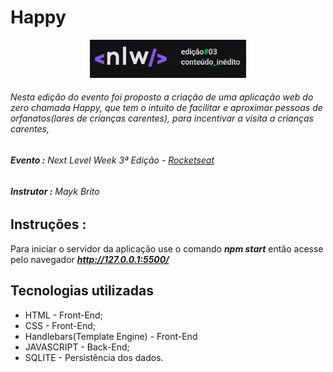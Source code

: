 # Happy
<div align="center">
<img src="https://github.com/douglas-vitor/happy/blob/main/public/images/nlw3.png" width="250px" height="auto">
</div>

###### Nesta edição do evento foi proposto a criação de uma aplicação web do zero chamada Happy, que tem o intuito de facilitar e aproximar pessoas de orfanatos(lares de crianças carentes), para incentivar a visita a crianças carentes,

###### **Evento :** Next Level Week 3ª Edição - [Rocketseat](https://rocketseat.com.br)
###### **Instrutor :** Mayk Brito

## Instruções : 
Para iniciar o servidor da aplicação use o comando **_npm start_** então acesse pelo navegador **_http://127.0.0.1:5500/_** 

## **Tecnologias utilizadas**
- HTML - Front-End;
- CSS - Front-End;
- Handlebars(Template Engine) - Front-End
- JAVASCRIPT - Back-End;
- SQLITE - Persistência dos dados.
